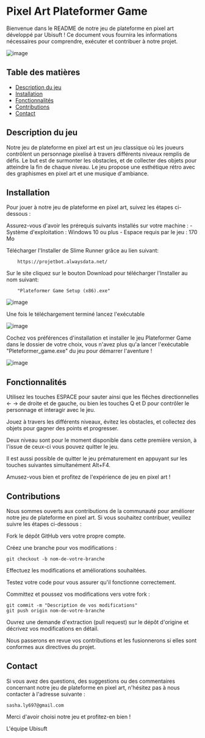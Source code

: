 # Pixel Art Plateformer Game

Bienvenue dans le README de notre jeu de plateforme en pixel art développé par Ubisuft ! Ce document vous fournira les informations nécessaires pour comprendre, exécuter et contribuer à notre projet.

![image](https://github.com/Sasha697/Plateformer_Game/assets/91870976/acd6f952-a3e3-4b9e-ba80-72c869895397)

## Table des matières

- [Description du jeu](#descriptiondujeu)
- [Installation](#installation)
- [Fonctionnalités](#fonctionnalités)
- [Contributions](#contributions)
- [Contact](#contact)

## Description du jeu

Notre jeu de plateforme en pixel art est un jeu classique où les joueurs contrôlent un personnage pixelisé à travers différents niveaux remplis de défis. Le but est de surmonter les obstacles, et de collecter des objets pour atteindre la fin de chaque niveau. Le jeu propose une esthétique rétro avec des graphismes en pixel art et une musique d'ambiance.

## Installation

Pour jouer à notre jeu de plateforme en pixel art, suivez les étapes ci-dessous :

Assurez-vous d'avoir les prérequis suivants installés sur votre machine :
        - Système d'exploitation : Windows 10 ou plus
        - Espace requis par le jeu : 170 Mo

Télécharger l'Installer de Slime Runner grâce au lien suivant:

        https://projetbot.alwaysdata.net/
        
Sur le site cliquez sur le bouton Download pour télécharger l'Installer au nom suivant:

        "Plateformer Game Setup (x86).exe"

![image](https://github.com/Sasha697/Plateformer_Game/assets/91870976/ab122eae-5801-4791-a174-2647df5dd424)

Une fois le téléchargement terminé lancez l'exécutable

![image](https://github.com/Sasha697/Plateformer_Game/assets/91870976/b6e86a0a-92a9-4c0e-9a69-ac7868243c3d)

Cochez vos préférences d'installation et installer le jeu Plateformer Game dans le dossier de votre choix, vous n'avez plus qu'a lancer l'exécutable "Pleteformer_game.exe" du jeu pour démarrer l'aventure !

![image](https://github.com/Sasha697/Plateformer_Game/assets/91870976/156dc219-9aec-43bc-97c0-590ee5cc3ffa)

    
## Fonctionnalités

Utilisez les touches ESPACE pour sauter ainsi que les fléches directionnelles <- -> de droite et de gauche, ou bien les touches Q et D pour contrôler le personnage et interagir avec le jeu.

Jouez à travers les différents niveaux, évitez les obstacles, et collectez des objets pour gagner des points et progresser.
    
Deux niveau sont pour le moment disponible dans cette première version, à l'issue de ceux-ci vous pouvez quitter le jeu.
    
Il est aussi possible de quitter le jeu prématurement en appuyant sur les touches suivantes simultanément Alt+F4.

Amusez-vous bien et profitez de l'expérience de jeu en pixel art !

## Contributions

Nous sommes ouverts aux contributions de la communauté pour améliorer notre jeu de plateforme en pixel art. Si vous souhaitez contribuer, veuillez suivre les étapes ci-dessous :

Fork le dépôt GitHub vers votre propre compte.

Créez une branche pour vos modifications :

    git checkout -b nom-de-votre-branche

Effectuez les modifications et améliorations souhaitées.

Testez votre code pour vous assurer qu'il fonctionne correctement.

Committez et poussez vos modifications vers votre fork :

    git commit -m "Description de vos modifications"
    git push origin nom-de-votre-branche

Ouvrez une demande d'extraction (pull request) sur le dépôt d'origine et décrivez vos modifications en détail.

Nous passerons en revue vos contributions et les fusionnerons si elles sont conformes aux directives du projet.

## Contact

Si vous avez des questions, des suggestions ou des commentaires concernant notre jeu de plateforme en pixel art, n'hésitez pas à nous contacter à l'adresse suivante :
            
    sasha.ly697@gmail.com

Merci d'avoir choisi notre jeu et profitez-en bien !

L'équipe Ubisuft
